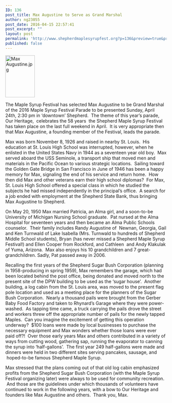 ```yaml
---
ID: 136
post_title: Max Augustine to Serve as Grand Marshal
author: ng23055
post_date: 2016-04-15 22:57:41
post_excerpt: ""
layout: post
permalink: 'http://www.shepherdmaplesyrupfest.org?p=136&preview=true&preview_id=136'
published: false
---
```

<p id="h.nzvfsobuyfxj"><span style="overflow:hidden;display:inline-block;margin:0;border:0 solid #000000;transform:rotate(0.00rad) translateZ(0px);-webkit-transform:rotate(0.00rad) translateZ(0px);width:92px;height:131px;"><img style="width:92px;height:131px;margin-left:0;margin-top:0;transform:rotate(0.00rad) translateZ(0px);-webkit-transform:rotate(0.00rad) translateZ(0px);" title="" src="http://shepherdmaplesyrupfest.files.wordpress.com/2016/04/max-augustine.jpg" alt="Max Augustine.jpg" /></span></p>

The Maple Syrup Festival has selected Max Augustine to be Grand Marshal of the 2016 Maple Syrup Festival Parade to be presented Sunday, April 24th, 2:30 pm in ‘downtown’ Shepherd.  The theme of this year’s parade, Our Heritage,  celebrates the 58 years  the Shepherd Maple Syrup Festival has taken place on the last full weekend in April.  It is very appropriate then that Max Augustine, a founding member of the Festival, leads the parade.<!--more-->

<p id="h.gjdgxs">Max was born November 8, 1926 and raised in nearby St. Louis.  His education at St. Louis High School was interrupted, however, when he enlisted in the United States Navy in 1944 as a seventeen year old boy.  Max served aboard the USS Seminole, a transport ship that moved men and materials in the Pacific Ocean to various strategic locations.  Sailing toward the Golden Gate Bridge in San Francisco in June of 1946 has been a happy memory for Max, signaling the end of his service and return home.  How then did Max and other veterans earn their high school diplomas?  For Max, St. Louis High School offered a special class in which he studied the subjects he had missed independently in the principal’s office.  A search for a job ended with employment at the Shepherd State Bank, thus bringing Max Augustine to Shepherd.</p>

On May 20, 1950 Max married Patricia, an Alma girl, and a soon-to-be University of Michigan Nursing School graduate.  Pat nursed at the Alma Hospital for seventeen years and then became an Alma Public Schools counselor.  Their family includes Randy Augustine of  Newnan, Georgia, Gail and Ken Turnwald of Lake Isabella (Mrs. Turnwald to hundreds of Shepherd Middle School students), Bryan (has never missed a Shepherd Maple Syrup Festival!) and Ellen Cooper from Rockford, and Cathleen  and Andy Klakulak of Yuma, Arizona.  Max also enjoys his 10 grandchildren and 7 great-grandchildren. Sadly, Pat passed away in 2006.

Recalling the first years of the Shepherd Sugar Bush Corporation (planning in 1958-producing in spring 1959), Max remembers the garage, which had been located behind the post office, being donated and moved north to the present site of the DPW building to be used as the ‘sugar house’.  Another building, a log cabin from the St. Louis area, was moved to the present flag pole location and used as a meeting place for the planners of the Sugar Bush Corporation.  Nearly a thousand pails were brought from the Gerber Baby Food Factory and taken to Rhynard’s Garage where they were power-washed.  As tapping time came, a truck carrying the pails drove the street and workers threw off the appropriate number of pails for the newly tapped Maples.  Can you imagine the excitement of getting this operation underway?  $100 loans were made by local businesses to purchase the necessary equipment and Max wonders whether those loans were ever paid off?!  Over those early years Max and others contributed in a variety of ways from cutting wood, gathering sap, running the evaporator to canning the syrup into ‘half-gallons’.  The first year 249 half-gallons were made and dinners were held in two different sites serving pancakes, sausage, and  hoped-to-be famous Shepherd Maple Syrup.

Max stressed that the plans coming out of that old log cabin emphasized profits from the Shepherd Sugar Bush Corporation (with the Maple Syrup Festival organizing later) were always to be used for community recreation.  And those are the guidelines under which thousands of volunteers have continued to work in the following years, with a bow to Our Heritage and founders like Max Augustine and others.  Thank you, Max.

&nbsp;

&nbsp;